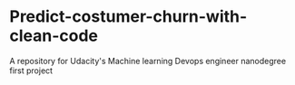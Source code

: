 # Predict-costumer-churn-with-clean-code
A repository for Udacity's Machine learning Devops engineer nanodegree first project
